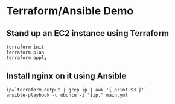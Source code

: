 
# Terraform/Ansible Demo

## Stand up an EC2 instance using Terraform
```
terraform init
terraform plan
terraform apply
```

## Install nginx on it using Ansible
```
ip=`terraform output | grep ip | awk '{ print $3 }'`
ansible-playbook -u ubuntu -i "$ip," main.yml
